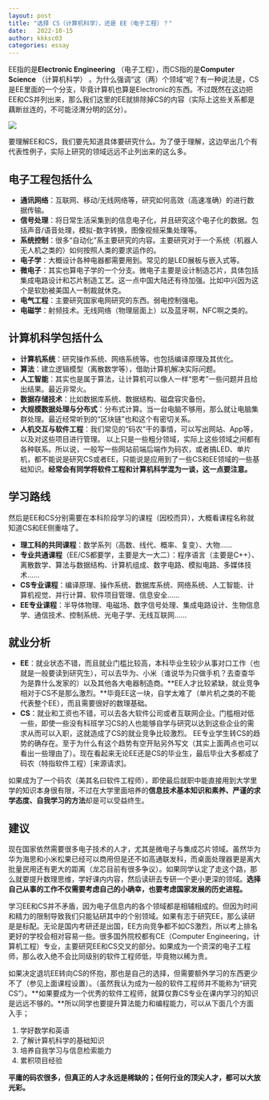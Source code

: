 ```yaml
---
layout: post
title: "选择 CS（计算机科学），还是 EE（电子工程）？"
date:   2022-10-15
author: kkksc03
categories: essay
---
```


EE指的是**Electronic Engineering** （电子工程），而CS指的是**Computer Science** （计算机科学） 。为什么强调“这（两）个领域”呢？有一种说法是，CS是EE里面的一个分支，毕竟计算机也算是Electronic的东西。不过既然在这边把EE和CS并列出来，那么我们这里的EE就排除掉CS的内容（实际上这些关系都是藕断丝连的，不可能泾渭分明的区分）。

![](https://cdn.luogu.com.cn/upload/pic/60676.png)

要理解EE和CS，我们要先知道具体要研究什么。为了便于理解，这边举出几个有代表性例子，实际上研究的领域远远不止列出来的这么多。

## 电子工程包括什么

* **通讯网络**：互联网、移动/无线网络等，研究如何高效（高速准确）的进行数据传输。
* **信号处理**：将日常生活采集到的信息电子化，并且研究这个电子化的数据。包括声音/语音处理，模拟-数字转换，图像视频采集处理等。
* **系统控制**：很多“自动化”系主要研究的内容。主要研究对于一个系统（机器人无人机之类的）如何按照人类的要求运作的。
* **电子学**：大概设计各种电器都需要用到。常见的是LED展板与嵌入式等。
* **微电子**：其实也算电子学的一个分支。微电子主要是设计制造芯片，具体包括集成电路设计和芯片制造工艺。这一点中国大陆还有待加强。比如中兴因为这个是软肋被美国人一制裁就休克。
* **电气工程**：主要研究国家电网研究的东西。弱电控制强电。
* **电磁学**：射频技术。无线网络（物理层面上）以及蓝牙啊，NFC啊之类的。

## 计算机科学包括什么

* **计算机系统**：研究操作系统、网络系统等。也包括编译原理及其优化。
* **算法**：建立逻辑模型（离散数学等），借助计算机解决实际问题。
* **人工智能**：其实也是属于算法，让计算机可以像人一样“思考”一些问题并且给出结果。最近非常火。
* **数据存储技术**：比如数据库系统、数据结构、磁盘容灾备份。
* **大规模数据处理与分布式**：分布式计算。当一台电脑不够用，那么就让电脑集群处理。最近经常听到的“区块链”也和这个有密切关系。
* **人机交互与软件工程**：我们常见的“码农”干的事情，可以写出网站、App等，以及对这些项目进行管理。
以上只是一些粗分领域，实际上这些领域之间都有各种联系。所以说，一般写一些网站前端后端作为码农，或者搞LED、单片机，都不能说是研究CS或者EE，只能说是应用到了一些CS和EE领域的一些基础知识。**经常会有同学将软件工程和计算机科学混为一谈，这一点要注意。**

## 学习路线

然后是EE和CS分别需要在本科阶段学习的课程（因校而异），大概看课程名称就知道CS和EE侧重啥了。

* **理工科的共同课程**：数学系列（高数、线代、概率、复变）、大物……
* **专业共通课程**（EE/CS都要学，主要是大一大二）：程序语言（主要是C++）、离散数学、算法与数据结构、计算机组成、数字电路、模拟电路、多媒体技术……
* **CS专业课程**：编译原理、操作系统、数据库系统、网络系统、人工智能、计算机视觉、并行计算、软件项目管理、信息安全……
* **EE专业课程**：半导体物理、电磁场、数字信号处理、集成电路设计、生物信息学、通信技术、控制系统、光电子学、无线互联网……

## 就业分析

* **EE**：就业状态不错，而且就业门槛比较高，本科毕业生较少从事对口工作（也就是一般要读到研究生），可以去华为、小米（谁说华为只做手机？去查查华为是靠什么发家的）以及其他各大电器制造商。**EE人才比较紧缺，就业竞争相对于CS不是那么激烈。**毕竟EE这一块，自学太难了（单片机之类的不能代表整个EE），而且需要很好的数理基础。
* **CS**：就业和工资也不错，可以去各大软件公司或者互联网企业。门槛相对低一些，即使一些没有科班学习CS的人也能够自学与研究以达到这些企业的需求从而可以入职，这就造成了CS的就业竞争比较激烈。
EE专业学生转CS的趋势的确存在。至于为什么有这个趋势有空开贴另外写文（其实上面两点也可以看出一些理由了）。现在看起来无论EE还是CS的毕业生，最后毕业大多都成了码农（特指软件工程）[来源请求]。

如果成为了一个码农（美其名曰软件工程师），即使最后就职中能直接用到大学里学的知识本身很有限，不过在大学里面培养的**信息技术基本知识和素养、严谨的求学态度、自我学习的方法**却是可以受益终生。

## 建议

现在国家依然需要很多电子技术的人才，尤其是微电子与集成芯片领域。虽然华为华为海思和小米松果已经可以商用但是还不如高通联发科，而桌面处理器更是离大批量民用还有更大的距离（龙芯目前有很多争议）。如果同学认定了走这个路，那么就要提升数理思维，学好课内内容，然后读研去专研一个更小更深的领域。**选择自己从事的工作不仅需要考虑自己的小确幸，也要考虑国家发展的历史进程。**

学习EE和CS并不矛盾，因为电子信息内的各个领域都是相辅相成的。但因为时间和精力的限制导致我们只能钻研其中的个别领域。如果有志于研究EE，那么读研是是标配。无论是国内考研还是出国，EE方向竞争都不如CS激烈，所以考上排名更好的学校会相对容易一些。很多国外院校都有CE（Computer Engineering，计算机工程）专业，主要研究EE和CS交叉的部分。如果成为一个资深的电子工程师，那么收入绝不会比同级别的软件工程师低，毕竟物以稀为贵。

如果决定退坑EE转向CS的怀抱，那也是自己的选择，但需要额外学习的东西更少不了（参见上面课程设置）。（虽然我认为成为一般的软件工程师并不能称为“研究CS”）。**如果要成为一个优秀的软件工程师，就算仅靠CS专业在课内学习的知识是远远不够的。**所以同学也要提升算法能力和编程能力，可以从下面几个方面入手；

1. 学好数学和英语
2. 了解计算机科学的基础知识
3. 培养自我学习与信息检索能力
4. 累积项目经验

**平庸的码农很多，但真正的人才永远是稀缺的；任何行业的顶尖人才，都可以大放光彩。**